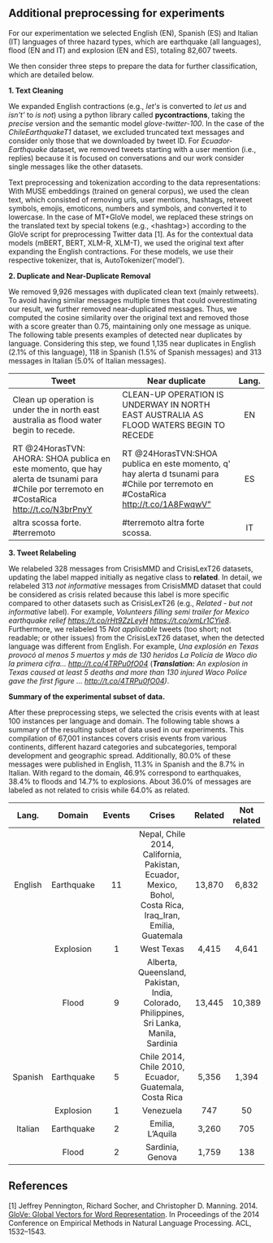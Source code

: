 ## Additional preprocessing for experiments

For our experimentation we selected English (EN), Spanish (ES) and Italian (IT) languages of three hazard types, which are earthquake (all languages), 
flood (EN and IT) and explosion (EN and ES), totaling 82,607 tweets.

We then consider three steps to prepare the data for further classification, which are detailed below.

**1. Text Cleaning**

We expanded English contractions (e.g., *let's* is converted to *let us* and *isn't'* to *is not*) using a python library called **pycontractions**, 
taking the *precise* version and the semantic model *glove-twitter-100*. 
In the case of the *ChileEarthquakeT1* dataset, we excluded truncated text messages and consider only those that we downloaded by tweet ID. 
For *Ecuador-Earthquake* dataset, we removed tweets starting with a user mention (i.e., replies) because it is focused on conversations and our work consider single messages like the other datasets.

Text preprocessing and tokenization according to the data representations: With MUSE embeddings (trained on general corpus), we used the clean text, which consisted of removing urls, user mentions, hashtags, retweet symbols, emojis, emoticons, numbers and symbols, and converted it to lowercase. 
In the case of MT+GloVe model, we replaced these strings on the translated text by special tokens (e.g., &lt;hashtag>) 
according to the GloVe script for preprocessing Twitter data [1].
As for the contextual data models (mBERT, BERT, XLM-R, XLM-T), we used the original text after expanding the English contractions. For these models, we use their respective tokenizer, that is, AutoTokenizer('model').

**2. Duplicate and Near-Duplicate Removal**

We removed 9,926 messages with duplicated clean text (mainly retweets).
To avoid having similar messages multiple times that could overestimating our result, we further removed near-duplicated messages. 
Thus, we computed the cosine similarity over the original text and removed those with a score greater than 0.75, maintaining only one message as unique.
The following table presents examples of detected near duplicates by language.
Considering this step, we found 1,135 near duplicates in English (2.1% of this language),
118 in Spanish (1.5% of Spanish messages) and 313 messages in Italian (5.0% of Italian messages).

| Tweet                                                                                                                                       | Near duplicate                                                                                                                     | Lang. |
|---------------------------------------------------------------------------------------------------------------------------------------------|------------------------------------------------------------------------------------------------------------------------------------|:-----:|
| Clean up operation is under the in north east australia as flood water begin to recede.                                                     | CLEAN-UP OPERATION IS UNDERWAY IN NORTH EAST AUSTRALIA AS FLOOD WATERS BEGIN TO RECEDE                                             |   EN  |
| RT @24HorasTVN: AHORA: SHOA publica en este momento, que hay alerta de tsunami para #Chile por terremoto en #CostaRica http://t.co/N3brPnyY | RT @24HorasTVN:SHOA publica en este momento, q' hay alerta d tsunami para #Chile por terremoto en #CostaRica http://t.co/1A8FwqwV” |   ES  |
| altra scossa forte. #terremoto                                                                                                              | #terremoto altra forte scossa.                                                                                                     |   IT  |

**3. Tweet Relabeling**

We relabeled 328 messages from CrisisMMD and CrisisLexT26 datasets, updating the label mapped initially as negative class to **related**.
In detail, we relabeled 313 *not informative* messages from CrisisMMD dataset that could be considered as crisis related
because this label is more specific compared to other datasets such as CrisisLexT26 (e.g., *Related - but not informative* label). 
For example, *Volunteers filling semi trailer for Mexico earthquake relief https://t.co/rHt9ZzLeyH https://t.co/xmLr1CYie8*. 
Furthermore, we relabeled 15 *Not applicable* tweets (too short; not readable; or other issues) from the CrisisLexT26 dataset,
when the detected language was different from English. 
For example, *Una explosión en Texas provocó al menos 5 muertos y más de 130 heridos La Policía de Waco dio la primera cifra... http://t.co/4TRPu0fO04*
(***Translation:*** *An explosion in Texas caused at least 5 deaths and more than 130 injured Waco Police gave the first figure ... http://t.co/4TRPu0fO04)*. 


**Summary of the experimental subset of data.** 

After these preprocessing steps, we selected the crisis events with at least 100 instances per language and domain. 
The following table shows a summary of the resulting subset of data used in our experiments.
This compilation of 67,001 instances covers crisis events from various continents, 
different hazard categories and subcategories, temporal development and geographic spread. 
Additionally, 80.0% of these messages were published in English, 11.3% in Spanish and the 8.7% in Italian. 
With regard to the domain, 46.9% correspond to earthquakes, 38.4% to floods and 14.7% to explosions. 
About 36.0% of messages are labeled as not related to crisis while 64.0% as related.


|  Lang.  |   Domain   | Events |                                                   Crises                                                   | Related | Not  related |  Total |
|:-------:|:----------:|:------:|:----------------------------------------------------------------------------------------------------------:|:-------:|:------------:|:------:|
| English | Earthquake | 11     | Nepal, Chile 2014, California, Pakistan, Ecuador, Mexico, Bohol, Costa Rica, Iraq_Iran, Emilia, Guatemala |  13,870 |        6,832 | 20,702 |
|         | Explosion  | 1      | West Texas                                                                                                 |   4,415 |        4,641 |  9,056 |
|         | Flood      | 9      | Alberta, Queensland, Pakistan, India, Colorado, Philippines, Sri Lanka, Manila, Sardinia                 |  13,445 |       10,389 | 23,834 |
| Spanish | Earthquake | 5      | Chile 2014, Chile 2010, Ecuador, Guatemala, Costa Rica                                                     |   5,356 |        1,394 |  6,750 |
|         | Explosion  | 1      | Venezuela                                                                                                  |     747 |           50 |    797 |
| Italian | Earthquake | 2      | Emilia, L’Aquila                                                                                           |   3,260 |          705 |  3,965 |
|         | Flood      | 2      | Sardinia, Genova                                                                                           |   1,759 |          138 |  1,897 |


## References

[1] Jeffrey Pennington, Richard Socher, and Christopher D. Manning. 2014. [GloVe:
Global Vectors for Word Representation](https://nlp.stanford.edu/projects/glove/). In Proceedings of the 2014 Conference on
Empirical Methods in Natural Language Processing. ACL, 1532–1543.
